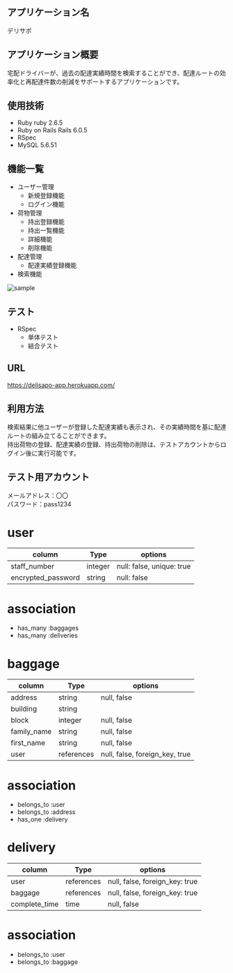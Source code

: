 ## アプリケーション名
デリサポ

## アプリケーション概要
宅配ドライバーが、過去の配達実績時間を検索することができ、配達ルートの効率化と再配達件数の削減をサポートするアプリケーションです。

## 使用技術
- Ruby ruby 2.6.5
- Ruby on Rails Rails 6.0.5
- RSpec
- MySQL 5.6.51

## 機能一覧
- ユーザー管理
  - 新規登録機能
  - ログイン機能
- 荷物管理
  - 持出登録機能
  - 持出一覧機能
  - 詳細機能
  - 削除機能
- 配達管理
  - 配達実績登録機能
- 検索機能

![sample](https://github.com/k7010/delisapo-app/issues/4 "title")

## テスト
- RSpec
  - 単体テスト
  - 結合テスト

## URL
https://delisapo-app.herokuapp.com/

## 利用方法
検索結果に他ユーザーが登録した配達実績も表示され、その実績時間を基に配達ルートの組み立てることができます。  
持出荷物の登録、配達実績の登録、持出荷物の削除は、テストアカウントからログイン後に実行可能です。

## テスト用アカウント
メールアドレス：〇〇  
パスワード：pass1234


# user
| column              | Type    | options                    |
| ------------------- | ------- | -------------------------- |
| staff_number        | integer | null: false, unique: true  |
| encrypted_password  | string  | null: false                |
# association
- has_many :baggages
- has_many :deliveries


# baggage
| column      | Type        | options                         |
| ----------- | ----------- | ------------------------------- |
| address     | string      | null, false                     |
| building    | string      |                                 |
| block       | integer     | null, false                     |
| family_name | string      | null, false                     |
| first_name  | string      | null, false                     |
| user        | references  | null, false, foreign_key, true  |
# association
- belongs_to :user
- belongs_to :address
- has_one :delivery

# delivery
| column        | Type        | options                         |
| ------------- | ----------- | ------------------------------- |
| user          | references  | null, false, foreign_key: true  |
| baggage       | references  | null, false, foreign_key: true  |
| complete_time | time        | null, false                     |
# association
- belongs_to :user
- belongs_to :baggage